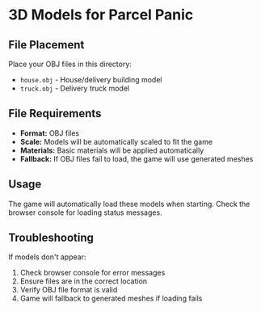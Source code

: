 # 3D Models for Parcel Panic

## File Placement

Place your OBJ files in this directory:

- `house.obj` - House/delivery building model
- `truck.obj` - Delivery truck model

## File Requirements

- **Format:** OBJ files
- **Scale:** Models will be automatically scaled to fit the game
- **Materials:** Basic materials will be applied automatically
- **Fallback:** If OBJ files fail to load, the game will use generated meshes

## Usage

The game will automatically load these models when starting. Check the browser console for loading status messages.

## Troubleshooting

If models don't appear:
1. Check browser console for error messages
2. Ensure files are in the correct location
3. Verify OBJ file format is valid
4. Game will fallback to generated meshes if loading fails

